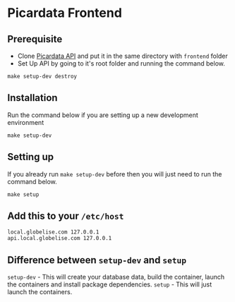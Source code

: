 # Picardata Frontend

## Prerequisite
* Clone [Picardata API](https://github.com/picardata-labs/api) and put it in the same directory with `frontend` folder
* Set Up API by going to it's root folder and running the command below.
```shell script
make setup-dev destroy
```

## Installation
Run the command below if you are setting up a new development environment
```shell
make setup-dev
```

## Setting up
If you already run `make setup-dev` before then you will just need to run the command below.
```
make setup
```

## Add this to your `/etc/host`
```
local.globelise.com 127.0.0.1
api.local.globelise.com 127.0.0.1
```

## Difference between `setup-dev` and `setup`
`setup-dev` - This will create your database data, build the container, launch the containers and install package dependencies.
`setup` - This will just launch the containers.
